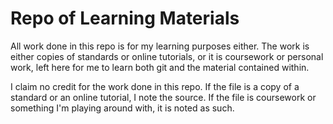 # Repo of Learning Materials
All work done in this repo is for my learning purposes either. The work is either copies of standards or online tutorials, or it is coursework or personal work, left here for me to learn both git and the material contained within.

I claim no credit for the work done in this repo. If the file is a copy of a standard or an online tutorial, I note the source. If the file is coursework or something I'm playing around with, it is noted as such.
